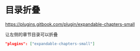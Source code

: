 # 目录折叠

<https://plugins.gitbook.com/plugin/expandable-chapters-small>

让左侧的章节目录可以折叠

```json
"plugins": ["expandable-chapters-small"]
```